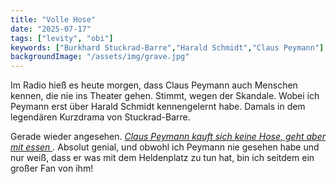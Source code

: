 ```yaml
---
title: "Volle Hose"
date: "2025-07-17"
tags: ["levity", "obi"]
keywords: ["Burkhard Stuckrad-Barre","Harald Schmidt","Claus Peymann"]
backgroundImage: "/assets/img/grave.jpg"
---
```

Im Radio hieß es heute morgen, dass Claus Peymann auch Menschen kennen, die nie ins Theater gehen. Stimmt, wegen der Skandale.
Wobei ich Peymann erst über Harald Schmidt kennengelernt habe. Damals in dem legendären Kurzdrama von Stuckrad-Barre.

Gerade wieder angesehen. [<i>Claus Peymann kauft sich keine Hose, geht aber mit essen </i>](https://www.youtube.com/watch?v=YdnZrT8uCQ4). 
Absolut genial, und obwohl ich Peymann nie gesehen habe und nur weiß, dass er was mit dem Heldenplatz zu tun hat, bin ich seitdem ein großer Fan von ihm!


